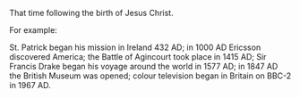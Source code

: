That time following the birth of Jesus Christ.

For example:

St. Patrick began his mission in Ireland 432 AD; in 1000 AD Ericsson
discovered America; the Battle of Agincourt took place in 1415 AD; Sir
Francis Drake began his voyage around the world in 1577 AD; in 1847 AD
the British Museum was opened; colour television began in Britain on
BBC-2 in 1967 AD.
